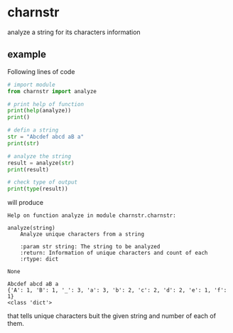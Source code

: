 # charnstr
analyze a string for its characters information


## example
Following lines of code

```python
# import module
from charnstr import analyze

# print help of function
print(help(analyze))
print()

# defin a string
str = "Abcdef abcd aB a"
print(str)

# analyze the string
result = analyze(str)
print(result)

# check type of output
print(type(result))
```

will produce

```
Help on function analyze in module charnstr.charnstr:

analyze(string)
    Analyze unique characters from a string

    :param str string: The string to be analyzed
    :return: Information of unique characters and count of each
    :rtype: dict

None

Abcdef abcd aB a
{'A': 1, 'B': 1, '_': 3, 'a': 3, 'b': 2, 'c': 2, 'd': 2, 'e': 1, 'f': 1}
<class 'dict'>
```

that tells unique characters buit the given string and number of each of them.
